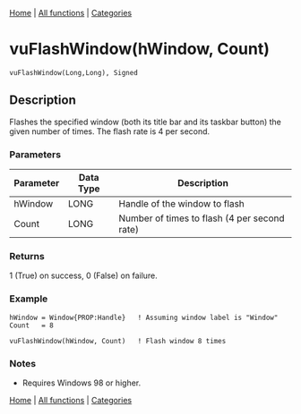 [Home](../index.md) | [All functions](../all-functions.md) | [Categories](../categories/index.md)

# vuFlashWindow(hWindow, Count)

```Prototype
vuFlashWindow(Long,Long), Signed
```


## Description
Flashes the specified window (both its title bar and its taskbar button) the given number of times. The flash rate is 4 per second.

### Parameters

| Parameter | Data Type | Description                                  |
|-----------|-----------|----------------------------------------------|
| hWindow   | LONG      | Handle of the window to flash                |
| Count     | LONG      | Number of times to flash (4 per second rate) |

### Returns
1 (True) on success, 0 (False) on failure.

### Example

```Clarion
hWindow = Window{PROP:Handle}   ! Assuming window label is "Window"
Count   = 8

vuFlashWindow(hWindow, Count)   ! Flash window 8 times
```

### Notes
- Requires Windows 98 or higher.

[Home](../index.md) | [All functions](../all-functions.md) | [Categories](../categories/index.md)
